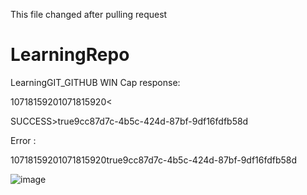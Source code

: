 

This file changed after pulling request
# LearningRepo
LearningGIT_GITHUB
WIN Cap response:

<?xml version="1.0" encoding="UTF-8"?><GDMRESPONSE><ALLBALANCES><REALBALANCE>107181592</REALBALANCE><BONUSBALANCE>0</BONUSBALANCE><TOTALBALANCE>107181592</TOTALBALANCE></ALLBALANCES><OGS_RC>0</OGS_RC><

SUCCESS>true</SUCCESS><PAYLOAD><![CDATA[&MSGID=FREE_GAME&B=107181592&VER=3.2.5-3.2.5-3.2.5-0.0.4-0.0.4-3&RID=1&NRID=0&BPR=9&RB=6&RS=17|51|42|43|39|66|&TW=14000000&WC=24|0|0|&WS=0;19800;0;0;0;0;0;0;|1;19800;0;6;0;0;0;0;|2;19800;0;0;6;0;0;0;|3;19800;0;6;6;0;0;0;|4;19800;0;0;0;1;0;0;|5;19800;0;6;0;1;0;0;|6;19800;0;0;6;1;0;0;|7;19800;0;6;6;1;0;0;|8;19800;0;0;0;6;0;0;|9;19800;0;6;0;6;0;0;|10;19800;0;0;6;6;0;0;|11;19800;0;6;6;6;0;0;|12;495000;0;0;0;0;6;0;|13;495000;0;6;0;0;6;0;|14;495000;0;0;6;0;6;0;|15;495000;0;6;6;0;6;0;|16;495000;0;0;0;1;6;0;|17;495000;0;6;0;1;6;0;|18;495000;0;0;6;1;6;0;|19;495000;0;6;6;1;6;0;|20;495000;0;0;0;6;6;0;|21;495000;0;6;0;6;6;0;|22;495000;0;0;6;6;6;0;|23;495000;0;6;6;6;6;0;|&WM=1|1|1|1|1|1|1|1|1|1|1|1|1|1|1|1|1|1|1|1|1|1|1|1|&IFG=1&MUL=1&SUB=1&GSD=STFG~12#SECONDARYREEL~1,1,1,3#litPositions~2,3#FREE_GAME_DENSITY_SET~1#MODE~FREEGAME#Reaction_Total_Win~6177600#FREE_GAME_SYMBOL_DENSITY~2,2,2,2,2,2#FG_WIN_MULTIPLIER~11#SCFGG~12#blue~1,1,1,25#purple~3;1,3|#replacedSecondaryReelSymbols~2;1|3;3|#SNFG~0#Next_View_Area_For_Reaction~-1;10;12;12;12;12;12|-1;2;12;12;12;12;-2|-1;3;12;12;12;12;-2|-1;-1;12;12;12;12;-2|-1;9;12;12;12;12;-2|-1;6;12;12;12;12;12&VA=1|1|1|0|1|1|10|2|3|0|9|6|12|12|12|12|12|12|12|12|12|12|12|12|12|12|12|12|12|12|12|12|12|12|12|12|12|1|1|0|0|12|&GA=0&AB=107181592&FRBAL=0&GCT=true&SID=bfaeb34c-f797-4bcc-89e9-3d8e8860111e&]]></PAYLOAD><OGSCLIENTTOKEN>9cc87d7c-4b5c-424d-87bf-9df16fdfb58d</OGSCLIENTTOKEN></GDMRESPONSE>


Error :

<?xml version="1.0" encoding="UTF-8"?><GDMRESPONSE><ALLBALANCES><REALBALANCE>107181592</REALBALANCE><BONUSBALANCE>0</BONUSBALANCE><TOTALBALANCE>107181592</TOTALBALANCE></ALLBALANCES><OGS_RC>0</OGS_RC><SUCCESS>true</SUCCESS><PAYLOAD><![CDATA[&MSGID=ERROR&EID=ERROR_PROTOCOL_SEQUENCE&HASHCODE=1707471026614&AB=107181592&FRBAL=0&SID=bfaeb34c-f797-4bcc-89e9-3d8e8860111e&]]></PAYLOAD><OGSCLIENTTOKEN>9cc87d7c-4b5c-424d-87bf-9df16fdfb58d</OGSCLIENTTOKEN></GDMRESPONSE>

![image](https://github.com/Shubhangi-Sirsat/LearningRepo/assets/163672965/b3403cf1-6f6c-4060-babd-f3d62cb82814)
